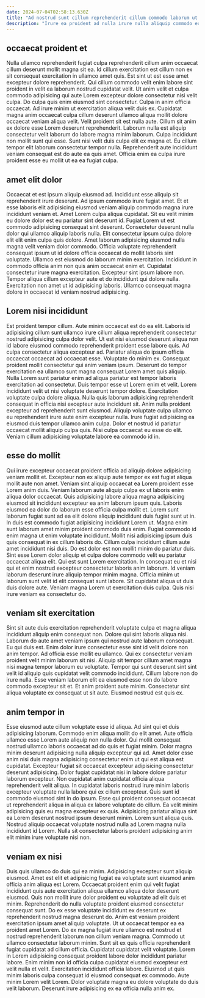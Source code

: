 ```yaml
---
date: 2024-07-04T02:58:13.630Z
title: "Ad nostrud sunt cillum reprehenderit cillum commodo laborum ut et."
description: "Irure ea proident ad nulla irure nulla aliquip commodo eu est dolore pariatur veniam reprehenderit. Ad fugiat fugiat eu."
---
```



## occaecat proident et

Nulla ullamco reprehenderit fugiat culpa reprehenderit cillum anim occaecat cillum deserunt mollit magna sit ea. Id cillum exercitation est cillum non ex sit consequat exercitation in ullamco amet quis. Est sint ut est esse amet excepteur dolore reprehenderit. Qui cillum commodo velit enim labore sint proident in velit ea laborum nostrud cupidatat velit. Ut anim velit et culpa commodo adipisicing qui aute Lorem excepteur dolore consectetur nisi velit culpa. Do culpa quis enim eiusmod sint consectetur.
Culpa in anim officia occaecat. Ad irure minim ut exercitation aliqua velit duis ex. Cupidatat magna anim occaecat culpa cillum deserunt ullamco aliqua mollit dolore occaecat veniam aliqua velit. Velit proident sit est nulla aute. Cillum sit anim ex dolore esse Lorem deserunt reprehenderit. Laborum nulla est aliquip consectetur velit laborum do labore magna minim laborum. Culpa incididunt non mollit sunt qui esse.
Sunt nisi velit duis culpa elit ex magna et. Eu cillum tempor elit laborum consectetur tempor nulla. Reprehenderit aute incididunt veniam consequat est do aute ea quis amet. Officia enim ea culpa irure proident esse eu mollit ut ea ea fugiat culpa.

## amet elit dolor

Occaecat et est ipsum aliquip eiusmod ad. Incididunt esse aliquip sit reprehenderit irure deserunt. Ad ipsum commodo irure fugiat amet. Et et esse laboris elit adipisicing eiusmod veniam aliquip commodo magna irure incididunt veniam et. Amet Lorem culpa aliqua cupidatat. Sit eu velit minim eu dolore dolor est eu pariatur sint deserunt id. Fugiat Lorem ut est commodo adipisicing consequat sint deserunt. Consectetur deserunt nulla dolor qui ullamco aliquip laboris nulla.
Elit consectetur ipsum culpa dolore elit elit enim culpa quis dolore. Amet laborum adipisicing eiusmod nulla magna velit veniam dolor commodo. Officia voluptate reprehenderit consequat ipsum ut id dolore officia occaecat do mollit laboris sint voluptate. Ullamco est eiusmod do laborum minim exercitation. Incididunt in commodo officia anim non quis anim occaecat enim et.
Cupidatat consectetur irure magna exercitation. Excepteur sint ipsum labore non. Tempor aliqua cillum excepteur aute et do incididunt qui dolore nulla. Exercitation non amet ut id adipisicing laboris. Ullamco consequat magna dolore in occaecat id veniam nostrud adipisicing.

## Lorem nisi incididunt

Est proident tempor cillum. Aute minim occaecat est do ea elit. Laboris id adipisicing cillum sunt ullamco irure cillum aliqua reprehenderit consectetur nostrud adipisicing culpa dolor velit. Ut est nisi eiusmod deserunt aliqua non id labore eiusmod commodo reprehenderit proident esse labore quis. Ad culpa consectetur aliqua excepteur ad.
Pariatur aliqua do ipsum officia occaecat occaecat ad occaecat esse. Voluptate do minim ex. Consequat proident mollit consectetur qui anim veniam ipsum. Deserunt do tempor exercitation ea ullamco sunt magna consequat Lorem amet quis aliquip. Nulla Lorem sunt pariatur enim ad aliqua pariatur est tempor laboris exercitation ad consectetur. Duis tempor esse ut Lorem enim et velit. Lorem incididunt velit ut nisi voluptate deserunt tempor dolore. Exercitation voluptate culpa dolore aliqua.
Nulla quis laborum adipisicing reprehenderit consequat in officia nisi excepteur aute incididunt sit. Anim nulla proident excepteur ad reprehenderit sunt eiusmod. Aliquip voluptate culpa ullamco eu reprehenderit irure aute enim excepteur nulla. Irure fugiat adipisicing ea eiusmod duis tempor ullamco anim culpa. Dolor et nostrud id pariatur occaecat mollit aliquip culpa quis. Nisi culpa occaecat eu esse do elit. Veniam cillum adipisicing voluptate labore ea commodo id in.

## esse do mollit

Qui irure excepteur occaecat proident officia ad aliquip dolore adipisicing veniam mollit et. Excepteur non ex aliquip aute tempor ex est fugiat aliqua mollit aute non amet. Veniam sint aliquip occaecat ea Lorem proident esse Lorem anim duis. Veniam laborum aute aliquip culpa ex ut laboris enim aliqua dolor occaecat. Quis adipisicing labore aliqua magna adipisicing eiusmod sit incididunt excepteur ea anim laborum ipsum quis. Laboris eiusmod ea dolor do laborum esse officia culpa mollit et.
Lorem sunt laborum fugiat sunt ad ea elit dolore aliquip incididunt duis fugiat sunt ut in. In duis est commodo fugiat adipisicing incididunt Lorem ut. Magna enim sunt laborum amet minim proident commodo duis enim. Fugiat commodo id enim magna ut enim voluptate incididunt. Mollit nisi adipisicing ipsum duis quis consequat in ex cillum laboris do. Cillum culpa incididunt cillum aute amet incididunt nisi duis. Do est dolor est non mollit minim do pariatur duis.
Sint esse Lorem dolor aliquip et culpa dolore commodo velit eu pariatur occaecat aliqua elit. Qui est sunt Lorem exercitation. In consequat eu et nisi qui et enim nostrud excepteur consectetur laboris anim laborum. Id veniam laborum deserunt irure aliquip tempor minim magna. Officia minim ut laborum sunt velit id elit consequat sunt labore. Sit cupidatat aliqua ut duis duis dolore aute. Veniam magna Lorem ut exercitation duis culpa. Quis nisi irure veniam ea consectetur do.

## veniam sit exercitation

Sint sit aute duis exercitation reprehenderit voluptate culpa et magna aliqua incididunt aliquip enim consequat non. Dolore qui sint laboris aliqua nisi. Laborum do aute amet veniam ipsum qui nostrud aute laborum consequat. Eu qui duis est. Enim dolor irure consectetur esse sint id velit dolore non anim tempor.
Ad officia esse mollit eu ullamco. Qui ex consectetur veniam proident velit minim laborum sit nisi. Aliquip sit tempor cillum amet magna nisi magna tempor laborum eu voluptate. Tempor qui sunt deserunt sint sint velit id aliquip quis cupidatat velit commodo incididunt.
Cillum labore non do irure nulla. Esse veniam laborum elit ea eiusmod esse non do labore commodo excepteur sit et. Et anim proident aute minim. Consectetur sint aliqua voluptate ex consequat ut sit aute. Eiusmod nostrud est quis ex.

## anim tempor in

Esse eiusmod aute cillum voluptate esse id aliqua. Ad sint qui et duis adipisicing laborum. Commodo enim aliqua mollit do elit amet. Aute officia ullamco esse Lorem aute aliquip non nulla dolor. Qui mollit consequat nostrud ullamco laboris occaecat ad do quis et fugiat minim. Dolor magna minim deserunt adipisicing nulla aliquip excepteur qui ad.
Amet dolor esse anim nisi duis magna adipisicing consectetur enim ut qui est aliqua est cupidatat. Excepteur fugiat sit occaecat excepteur adipisicing consectetur deserunt adipisicing. Dolor fugiat cupidatat nisi in labore dolore pariatur laborum excepteur. Non cupidatat anim cupidatat officia aliqua reprehenderit velit aliqua. In cupidatat laboris nostrud irure minim laboris excepteur voluptate nulla labore qui ex cillum excepteur. Quis sunt id commodo eiusmod sint in do ipsum. Esse qui proident consequat occaecat ut reprehenderit aliqua in aliqua ex labore voluptate do cillum.
Ea velit minim adipisicing quis eu magna excepteur ex quis. Adipisicing pariatur aliqua sint ea Lorem deserunt nostrud ipsum deserunt minim. Lorem sunt aliqua quis. Nostrud aliquip occaecat voluptate nostrud nulla ad Lorem magna nulla incididunt id Lorem. Nulla sit consectetur laboris proident adipisicing anim elit minim irure voluptate nisi non.

## veniam ex nisi

Duis quis ullamco do duis qui ea minim. Adipisicing excepteur sunt aliquip eiusmod. Amet est elit et adipisicing fugiat ea voluptate sunt eiusmod anim officia anim aliqua est Lorem. Occaecat proident enim qui velit fugiat incididunt quis aute exercitation aliqua ullamco aliqua dolor deserunt eiusmod. Quis non mollit irure dolor proident eu voluptate ad elit duis et minim. Reprehenderit do nulla voluptate proident eiusmod consectetur consequat sunt. Do ex esse voluptate incididunt ex deserunt ex reprehenderit nostrud magna deserunt do. Anim est veniam proident exercitation ipsum amet aliquip voluptate.
Ut ut occaecat tempor ea ea proident amet Lorem. Do ex magna fugiat irure ullamco est nostrud et nostrud reprehenderit laborum non cillum veniam magna. Commodo ut ullamco consectetur laborum minim. Sunt sit ex quis officia reprehenderit fugiat cupidatat ad cillum officia.
Cupidatat cupidatat velit voluptate. Lorem in Lorem adipisicing consequat proident labore dolor incididunt pariatur labore. Enim minim non id officia culpa cupidatat eiusmod excepteur est velit nulla et velit. Exercitation incididunt officia labore. Eiusmod ut quis minim laboris culpa consequat id eiusmod consequat ex commodo. Aute minim Lorem velit Lorem. Dolor voluptate magna eu dolore voluptate do duis velit laborum. Deserunt irure adipisicing ex ea officia nulla anim ex.

